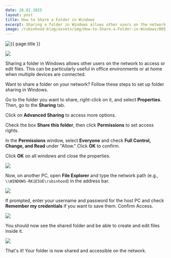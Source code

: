 ```yaml
---
date: 26.01.2025
layout: post
title: How to Share a Folder in Windows
excerpt: Sharing a folder in Windows allows other users on the network to access or edit files. This can be particularly useful in office environments or at home when multiple devices are connected.
image: /rubinhood-blog/assets/img/How-to-Share-a-Folder-in-Windows/005.png
---
```


<img src="{{ page.image }}" alt="{{ page.title }}" loading="lazy">

![](/rubinhood-blog/assets/img/How-to-Share-a-Folder-in-Windows/005.png)

Sharing a folder in Windows allows other users on the network to access or edit files. This can be particularly useful in office environments or at home when multiple devices are connected.

Want to share a folder on your network? Follow these steps to set up folder sharing in Windows.

Go to the folder you want to share, right-click on it, and select **Properties**. Then, go to the **Sharing** tab.

Click on **Advanced Sharing** to access more options.

Check the box **Share this folder**, then click **Permissions** to set access rights.

In the **Permissions** window, select **Everyone** and check **Full Control, Change, and Read** under "Allow." Click **OK** to confirm.

Click **OK** on all windows and close the properties.  

![](/rubinhood-blog/assets/img/How-to-Share-a-Folder-in-Windows/001.jpg)

Now, on another PC, open **File Explorer** and type the network path (e.g., `\\WINDOWS-RK1E5UE\rubinhood`) in the address bar.

![](/rubinhood-blog/assets/img/How-to-Share-a-Folder-in-Windows/002.jpg)

If prompted, enter your username and password for the host PC and check **Remember my credentials** if you want to save them. Confirm Access.

![](/rubinhood-blog/assets/img/How-to-Share-a-Folder-in-Windows/003.jpg)

You should now see the shared folder and be able to create and edit files inside it.

![](/rubinhood-blog/assets/img/How-to-Share-a-Folder-in-Windows/004.jpg)

That's it! Your folder is now shared and accessible on the network.